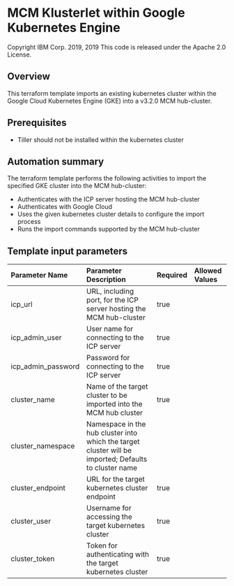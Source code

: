 # MCM Klusterlet within Google Kubernetes Engine
Copyright IBM Corp. 2019, 2019 
This code is released under the Apache 2.0 License.

## Overview
This terraform template imports an existing kubernetes cluster within the Google Cloud Kubernetes Engine (GKE) into a v3.2.0 MCM hub-cluster. 

## Prerequisites
* Tiller should not be installed within the kubernetes cluster

## Automation summary
The terraform template performs the following activities to import the specified GKE cluster into the MCM hub-cluster:
* Authenticates with the ICP server hosting the MCM hub-cluster
* Authenticates with Google Cloud
* Uses the given kubernetes cluster details to configure the import process
* Runs the import commands supported by the MCM hub-cluster

## Template input parameters

| Parameter Name                  | Parameter Description | Required | Allowed Values |
| :---                            | :--- | :--- | :--- |
| icp\_url                        | URL, including port, for the ICP server hosting the MCM hub-cluster | true | |
| icp\_admin\_user                | User name for connecting to the ICP server | true | |
| icp\_admin\_password            | Password for connecting to the ICP server | true | |
| cluster_name                    | Name of the target cluster to be imported into the MCM hub cluster | true | |
| cluster_namespace               | Namespace in the hub cluster into which the target cluster will be imported; Defaults to cluster name | | |
| cluster_endpoint                | URL for the target kubernetes cluster endpoint | true | |
| cluster_user                    | Username for accessing the target kubernetes cluster | true | |
| cluster_token                   | Token for authenticating with the target kubernetes cluster | true | |